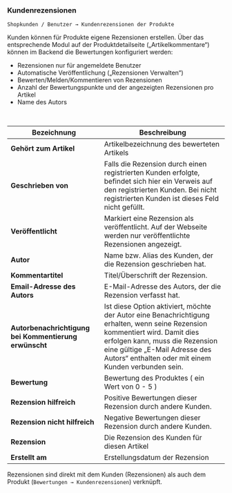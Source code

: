 ### Kundenrezensionen

    Shopkunden / Benutzer → Kundenrezensionen der Produkte

Kunden können für Produkte eigene Rezensionen erstellen. Über das entsprechende Modul auf der Produktdetailseite („Artikelkommentare“) können im Backend die Bewertungen konfiguriert werden:
* Rezensionen nur für angemeldete Benutzer
* Automatische Veröffentlichung („Rezensionen Verwalten“)
* Bewerten/Melden/Kommentieren von Rezensionen
* Anzahl der Bewertungspunkte und der angezeigten Rezensionen pro Artikel
* Name des Autors

<br>

| Bezeichnung | Beschreibung |
| -- | -- |
| **Gehört zum Artikel** | Artikelbezeichnung des bewerteten Artikels |
| **Geschrieben von** | Falls die Rezension durch einen registrierten Kunden erfolgte, befindet sich hier ein Verweis auf den registrierten Kunden. Bei nicht registrierten Kunden ist dieses Feld nicht gefüllt. |
| **Veröffentlicht** | Markiert eine Rezension als veröffentlicht. Auf der Webseite werden nur veröffentlichte Rezensionen angezeigt. |
| **Autor** | Name bzw. Alias des Kunden, der die Rezension geschrieben hat. |
| **Kommentartitel** | Titel/Überschrift der Rezension. |
| **Email-Adresse des Autors** | E-Mail-Adresse des Autors, der die Rezension verfasst hat. |
| **Autorbenachrichtigung bei Kommentierung erwünscht** | Ist diese Option aktiviert, möchte der Autor eine Benachrichtigung erhalten, wenn seine Rezension kommentiert wird. Damit dies erfolgen kann, muss die Rezension eine gültige „E-Mail Adresse des Autors“ enthalten oder mit einem Kunden verbunden sein. |
| **Bewertung** | Bewertung des Produktes ( ein Wert von 0 - 5 ) |
| **Rezension hilfreich** | Positive Bewertungen dieser Rezension durch andere Kunden. |
| **Rezension nicht hilfreich** | Negative Bewertungen dieser Rezension durch andere Kunden. |
| **Rezension** | Die Rezension des Kunden für diesen Artikel |
| **Erstellt am** | Erstellungsdatum der Rezension |

Rezensionen sind direkt mit dem Kunden (Rezensionen) als auch dem Produkt (`Bewertungen → Kundenrezensionen`) verknüpft.

